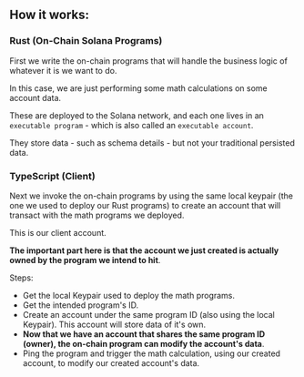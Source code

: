 
## How it works:

### Rust (On-Chain Solana Programs)

First we write the on-chain programs that will handle the business logic of whatever it is we want to do.   
   
In this case, we are just performing some math calculations on some account data.   
   
These are deployed to the Solana network, and each one lives in an `executable program` - which is also called an `executable account`.   

They store data - such as schema details - but not your traditional persisted data.

### TypeScript (Client)

Next we invoke the on-chain programs by using the same local keypair (the one we used to deploy our Rust programs) to create 
an account that will transact with the math programs we deployed.   

This is our client account.   

**The important part here is that the account we just created is actually owned by the program we intend to hit**.

Steps:
- Get the local Keypair used to deploy the math programs.
- Get the intended program's ID.
- Create an account under the same program ID (also using the local Keypair). This account will store data of it's own.
- **Now that we have an account that shares the same program ID (owner), the on-chain program can modify the account's data**.
- Ping the program and trigger the math calculation, using our created account, to modify our created account's data.
